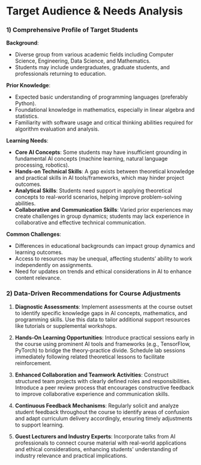 Target Audience & Needs Analysis
================================

### 1) Comprehensive Profile of Target Students

**Background**:
- Diverse group from various academic fields including Computer Science, Engineering, Data Science, and Mathematics.
- Students may include undergraduates, graduate students, and professionals returning to education.

**Prior Knowledge**:
- Expected basic understanding of programming languages (preferably Python).
- Foundational knowledge in mathematics, especially in linear algebra and statistics.
- Familiarity with software usage and critical thinking abilities required for algorithm evaluation and analysis.

**Learning Needs**:
- **Core AI Concepts**: Some students may have insufficient grounding in fundamental AI concepts (machine learning, natural language processing, robotics).
- **Hands-on Technical Skills**: A gap exists between theoretical knowledge and practical skills in AI tools/frameworks, which may hinder project outcomes.
- **Analytical Skills**: Students need support in applying theoretical concepts to real-world scenarios, helping improve problem-solving abilities.
- **Collaborative and Communication Skills**: Varied prior experiences may create challenges in group dynamics; students may lack experience in collaborative and effective technical communication.

**Common Challenges**:
- Differences in educational backgrounds can impact group dynamics and learning outcomes.
- Access to resources may be unequal, affecting students’ ability to work independently on assignments.
- Need for updates on trends and ethical considerations in AI to enhance content relevance.

### 2) Data-Driven Recommendations for Course Adjustments 

1. **Diagnostic Assessments**: Implement assessments at the course outset to identify specific knowledge gaps in AI concepts, mathematics, and programming skills. Use this data to tailor additional support resources like tutorials or supplemental workshops.

2. **Hands-On Learning Opportunities**: Introduce practical sessions early in the course using prominent AI tools and frameworks (e.g., TensorFlow, PyTorch) to bridge the theory-practice divide. Schedule lab sessions immediately following related theoretical lessons to facilitate reinforcement.

3. **Enhanced Collaboration and Teamwork Activities**: Construct structured team projects with clearly defined roles and responsibilities. Introduce a peer review process that encourages constructive feedback to improve collaborative experience and communication skills.

4. **Continuous Feedback Mechanisms**: Regularly solicit and analyze student feedback throughout the course to identify areas of confusion and adapt curriculum delivery accordingly, ensuring timely adjustments to support learning.

5. **Guest Lecturers and Industry Experts**: Incorporate talks from AI professionals to connect course material with real-world applications and ethical considerations, enhancing students' understanding of industry relevance and practical implications.